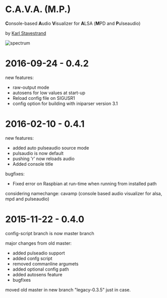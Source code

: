 C.A.V.A. (M.P.)
====================

**C**onsole-based **A**udio **V**isualizer for **A**LSA (**M**PD and **P**ulseaudio)

by [Karl Stavestrand](mailto:karl@stavestrand.no)

![spectrum](https://cloud.githubusercontent.com/assets/5231746/7368413/7d7ca93e-ed9f-11e4-842f-61c54fc03dbe.gif "spectrum")

# 2016-09-24 - 0.4.2
new features:

* raw-output mode
* autosens for low values at start-up
* Reload config file on SIGUSR1
* config option for building with iniparser version 3.1

# 2016-02-10 - 0.4.1
new features:

* added auto pulseaudio source mode
* pulsaudio is now default
* pushing 'r' now reloads audio
* Added console title

bugfixes:

* Fixed error on Raspbian at run-time when running from installed path

considering namechange: cavamp (console based audio visualizer for alsa, mpd and pulseaudio)

# 2015-11-22 - 0.4.0
config-script branch is now master branch

major changes from old master:
* added pulseadio support
* added confg script
* removed commanline argumets
* added optional config path
* added autosens feature
* bugfixes

moved old master in new branch "legacy-0.3.5" just in case.

